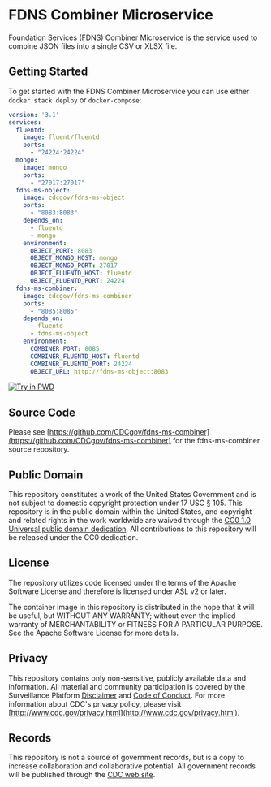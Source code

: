 # FDNS Combiner Microservice

Foundation Services (FDNS) Combiner Microservice is the service used to combine JSON files into a single CSV or XLSX file.

## Getting Started

To get started with the FDNS Combiner Microservice you can use either `docker stack deploy` or `docker-compose`:

```yaml
version: '3.1'
services:
  fluentd:
    image: fluent/fluentd
    ports:
      - "24224:24224"
  mongo:
    image: mongo
    ports:
      - "27017:27017"
  fdns-ms-object:
    image: cdcgov/fdns-ms-object
    ports:
      - "8083:8083"
    depends_on:
      - fluentd
      - mongo
    environment:
      OBJECT_PORT: 8083
      OBJECT_MONGO_HOST: mongo
      OBJECT_MONGO_PORT: 27017
      OBJECT_FLUENTD_HOST: fluentd
      OBJECT_FLUENTD_PORT: 24224
  fdns-ms-combiner:
    image: cdcgov/fdns-ms-combiner
    ports:
      - "8085:8085"
    depends_on:
      - fluentd
      - fdns-ms-object
    environment:
      COMBINER_PORT: 8085
      COMBINER_FLUENTD_HOST: fluentd
      COMBINER_FLUENTD_PORT: 24224
      OBJECT_URL: http://fdns-ms-object:8083
```

[![Try in PWD](https://raw.githubusercontent.com/play-with-docker/stacks/master/assets/images/button.png)](http://play-with-docker.com?stack=https://raw.githubusercontent.com/CDCgov/fdns-ms-combiner/master/stack.yml)

## Source Code

Please see [https://github.com/CDCgov/fdns-ms-combiner](https://github.com/CDCgov/fdns-ms-combiner) for the fdns-ms-combiner source repository.

## Public Domain

This repository constitutes a work of the United States Government and is not subject to domestic copyright protection under 17 USC § 105. This repository is in the public domain within the United States, and copyright and related rights in the work worldwide are waived through the [CC0 1.0 Universal public domain dedication](https://creativecommons.org/publicdomain/zero/1.0/). All contributions to this repository will be released under the CC0 dedication.

## License

The repository utilizes code licensed under the terms of the Apache Software License and therefore is licensed under ASL v2 or later.

The container image in this repository is distributed in the hope that it will be useful, but WITHOUT ANY WARRANTY; without even the implied warranty of MERCHANTABILITY or FITNESS FOR A PARTICULAR PURPOSE. See the Apache Software License for more details.

## Privacy

This repository contains only non-sensitive, publicly available data and information. All material and community participation is covered by the Surveillance Platform [Disclaimer](https://github.com/CDCgov/template/blob/master/DISCLAIMER.md) and [Code of Conduct](https://github.com/CDCgov/template/blob/master/code-of-conduct.md).
For more information about CDC's privacy policy, please visit [http://www.cdc.gov/privacy.html](http://www.cdc.gov/privacy.html).

## Records

This repository is not a source of government records, but is a copy to increase collaboration and collaborative potential. All government records will be published through the [CDC web site](http://www.cdc.gov).